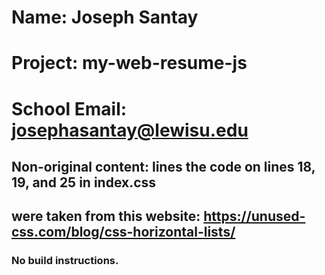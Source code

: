 # Name: Joseph Santay 
# Project: my-web-resume-js
# School Email: josephasantay@lewisu.edu

## Non-original content: lines the code on lines 18, 19, and 25 in index.css
## were taken from this website: https://unused-css.com/blog/css-horizontal-lists/

### No build instructions.


